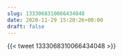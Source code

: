 ```yaml
---
slug: 1333068310066434048
date: 2020-11-29 15:20:26+00:00
draft: false
---
```


{{< tweet 1333068310066434048 >}}
